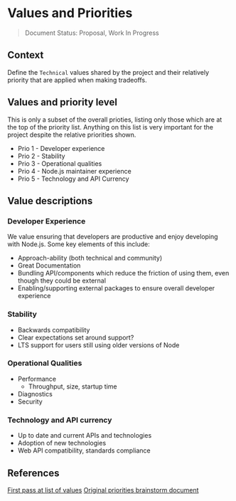 # Values and Priorities

> Document Status: Proposal, Work In Progress

## Context

Define the `Technical` values shared by the project and their relatively priority
that are applied when making tradeoffs.


## Values and priority level

This is only a subset of the overall prioties, listing only those which are at the
top of the priority list. Anything on this list is very important for the project
despite the relative priorities shown.

- Prio 1 - Developer experience
- Prio 2 - Stability
- Prio 3 - Operational qualities
- Prio 4 - Node.js maintainer experience
- Prio 5 - Technology and API Currency

## Value descriptions

### Developer Experience
We value ensuring that developers are productive and enjoy developing with Node.js. Some key elements of this include:
  - Approach-ability (both technical and community)
  - Great Documentation 
  - Bundling API/components which reduce the friction of using them, even though they could be external
  - Enabling/supporting external packages to ensure overall developer experience

### Stability
  - Backwards compatibility
  - Clear expectations set around support?
  - LTS support for users still using older versions of Node 

### Operational Qualities
  - Performance
    - Throughput, size, startup time
  - Diagnostics 
  - Security

### Technology and API currency
  - Up to date and current APIs and technologies
  - Adoption of new technologies
  - Web API compatibility, standards compliance

## References

[First pass at list of values](https://github.com/nodejs/next-10/issues/5)
[Original priorities brainstorm document](https://docs.google.com/document/d/1sbO_zCn9n_JH2zuGtqNAahUhA_mGFA89DdAme8nEdsw)
